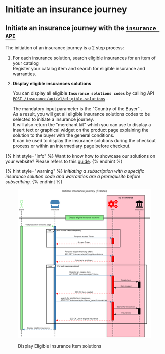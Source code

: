 # Initiate an insurance journey

## Initiate an insurance journey with the [`insurance API`](../../api-reference/insurance-api/v-1.2-insurance-api-uat.md)&#x20;

The initiation of an insurance journey is a 2 step process:

1. For each insurance solution, search eligible insurances for an item of your catalog\
   Register your catalog item and search for eligible insurance and warranties.&#x20;
2.  **Display eligible insurances solutions**

    You can display all eligible **`Insurance solutions codes`** by calling API [`POST /insurance/api/v1/eligible-solutions`](../../api-reference/insurance-api/v-1.2-insurance-api-uat.md#eligible-solutions) .&#x20;

    The mandatory input parameter is the  "Country of the Buyer" . \
    As a result, you will get all eligible insurance solutions codes to be selected to initiate a insurance journey.\
    It will also return the "merchant kit" which you can use to display a insert text or graphical widget on the product page explaining the solution to the buyer with the general conditions.\
    It can be used to display the insurance solutions during the checkout process or within an intermediary page before checkout.



{% hint style="info" %}
Want to know how to showcase our solutions on your website? Please refers to this [guide](../showcasing-solutions.md).
{% endhint %}

{% hint style="warning" %}
_Initiating a subscription with a specific insurance solution code and warranties are a prerequisite before subscribing._ &#x20;
{% endhint %}

<figure><img src="../../.gitbook/assets/Initiate Insurance journey (France).png" alt=""><figcaption><p>Display Eligible Insurance Item solutions</p></figcaption></figure>
